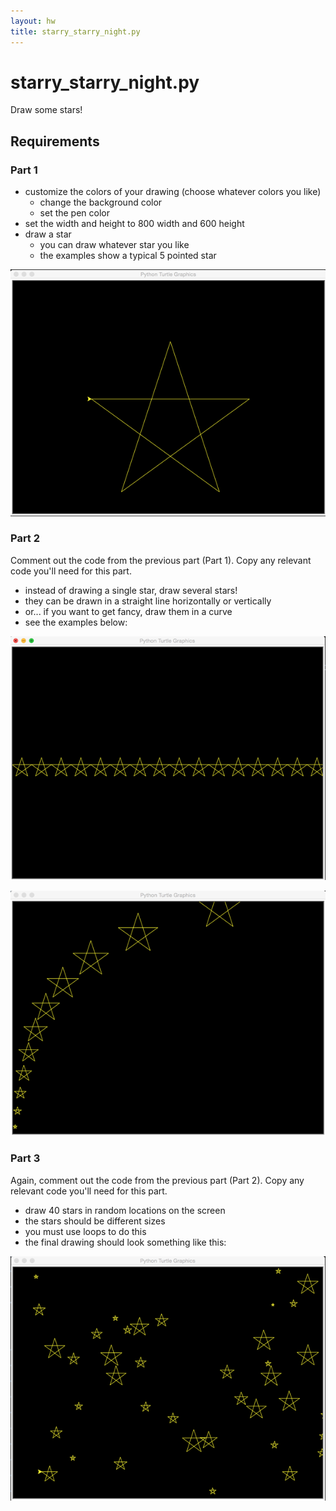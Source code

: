 ```yaml
---
layout: hw
title: starry_starry_night.py
---
```


starry_starry_night.py
=====
Draw some stars! 

Requirements
-----

###  Part 1

* customize the colors of your drawing (choose whatever colors you like)
    * change the background color
    * set the pen color
* set the width and height to 800 width and 600 height
* draw a star
    * you can draw whatever star you like
    * the examples show a typical 5 pointed star

![star middle](../../resources/img/turtle/starry_1.png)

###  Part 2

Comment out the code from the previous part (Part 1). Copy any relevant code you'll need for this part.

* instead of drawing a single star, draw several stars! 
* they can be drawn in a straight line horizontally or vertically
* or... if you want to get fancy, draw them in a curve
* see the examples below:

![stars in a row](../../resources/img/turtle/starry_2.png)

![stars curved](../../resources/img/turtle/starry_3.png)

###  Part 3

Again, comment out the code from the previous part (Part 2). Copy any relevant code you'll need for this part.

* draw 40 stars in random locations on the screen
* the stars should be different sizes
* you must use loops to do this 
* the final drawing should look something like this:

![lots of stars](../../resources/img/turtle/starry_4.png)

